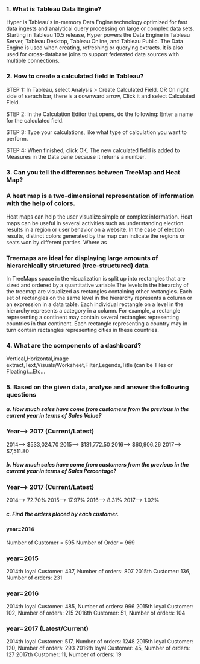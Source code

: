 ### 1. What is Tableau Data Engine?

Hyper is Tableau's in-memory Data Engine technology optimized for fast data ingests and analytical query processing on large or complex data sets. Starting in Tableau 10.5 release, Hyper powers the Data Engine in Tableau Server, Tableau Desktop, Tableau Online, and Tableau Public. The Data Engine is used when creating, refreshing or querying extracts. It is also used for cross-database joins to support federated data sources with multiple connections.

### 2. How to create a calculated field in Tableau?

STEP 1: In Tableau, select Analysis > Create Calculated Field. OR  On right side of serach bar, there is a downward arrow, Click it and select Calculated Field. 

STEP 2: In the Calculation Editor that opens, do the following: Enter a name for the calculated field. 

STEP 3: Type your calculations, like what type of calculation you want to perform.

STEP 4: When finished, click OK. The new calculated field is added to Measures in the Data pane because it returns a number.

### 3. Can you tell the differences between TreeMap and Heat Map?
### A heat map is a two-dimensional representation of information with the help of colors. 
Heat maps can help the user visualize simple or complex information. Heat maps can be useful in several activities such as understanding election results in a region or user behavior on a website. In the case of election results, distinct colors generated by the map can indicate the regions or seats won by different parties.
Where as 
### Treemaps are ideal for displaying large amounts of hierarchically structured (tree-structured) data. 
In TreeMaps space in the visualization is split up into rectangles that are sized and ordered by a quantitative variable.The levels in the hierarchy of the treemap are visualized as rectangles containing other rectangles. Each set of rectangles on the same level in the hierarchy represents a column or an expression in a data table. Each individual rectangle on a level in the hierarchy represents a category in a column. For example, a rectangle representing a continent may contain several rectangles representing countries in that continent. Each rectangle representing a country may in turn contain rectangles representing cities in these countries. 


### 4. What are the components of a dashboard?
Vertical,Horizontal,image extract,Text,Visuals/Worksheet,Filter,Legends,Title (can be Tiles or Floating)...Etc...

### 5. Based on the given data, analyse and answer the following questions
##### a. How much sales have come from customers from the previous in the current year in terms of Sales Value?
### Year--> 2017 (Current/Latest)
2014--> $533,024.70
2015--> $131,772.50
2016--> $60,906.26
2017--> $7,511.80
 

##### b. How much sales have come from customers from the previous in the current year in terms of Sales Percentage?
### Year--> 2017 (Current/Latest)
2014--> 72.70%
2015--> 17.97%
2016--> 8.31%
2017--> 1.02%

##### c. Find the orders placed by each customer.
#### year=2014
Number of Customer = 595
Number of Order = 969

### year=2015

2014th loyal Customer:  437,  Number of orders: 807
2015th Customer:	136,	 Number of orders: 231

### year=2016

2014th loyal Customer:  485,  Number of orders: 996
2015th loyal Customer:	102,	 Number of orders: 215
2016th Customer:	51,	 Number of orders: 104

### year=2017  (Latest/Current)

2014th loyal Customer:  517,  Number of orders: 1248
2015th loyal Customer:	120,	 Number of orders: 293
2016th loyal Customer:	45,	 Number of orders: 127
2017th Customer:	11,	 Number of orders: 19

